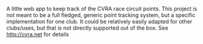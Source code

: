 A little web app to keep track of the CVRA race circuit points. This project is not meant to be a full fledged, generic point tracking system, but a specific implementation for one club. It could be relatively easily adapted for other clubs/uses, but that is not directly supported out of the box. See http://cvra.net for details